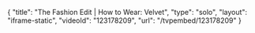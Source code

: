{
    "title": "The Fashion Edit | How to Wear: Velvet",
    "type": "solo",
    "layout": "iframe-static",
    "videoId": "123178209",
    "url": "\/tvpembed\/123178209"
}